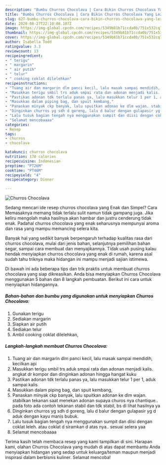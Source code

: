 ```yaml
---
description: "Bumbu Churros Chocolava | Cara Bikin Churros Chocolava Yang Lezat"
title: "Bumbu Churros Chocolava | Cara Bikin Churros Chocolava Yang Lezat"
slug: 627-bumbu-churros-chocolava-cara-bikin-churros-chocolava-yang-lezat
date: 2020-08-27T22:10:08.107Z
image: https://img-global.cpcdn.com/recipes/5349b81b71ccda0b/751x532cq70/churros-chocolava-foto-resep-utama.jpg
thumbnail: https://img-global.cpcdn.com/recipes/5349b81b71ccda0b/751x532cq70/churros-chocolava-foto-resep-utama.jpg
cover: https://img-global.cpcdn.com/recipes/5349b81b71ccda0b/751x532cq70/churros-chocolava-foto-resep-utama.jpg
author: Isabella Todd
ratingvalue: 3.3
reviewcount: 13
recipeingredient:
- " terigu"
- " margarin"
- " air putih"
- " telur"
- " cooking coklat dilelehkan"
recipeinstructions:
- "Tuang air dan margarin dlm panci kecil, lalu masak sampai mendidih, kecilkan api"
- "Masukkan terigu smbil trs aduk smpai rata dan adonan menjadi kalis. angkat dr kompor dan dinginkan adonan hingga hangat kuku"
- "Pastikan adonan tdk terlalu panas ya, lalu masukkan telur 1 per 1, aduk sampai kalis"
- "Masukkan dalam piping bag, dan spuit kembang,"
- "Panaskan minyak ckp banyak, lalu spuitkan adonan ke dlm wajan. stabilkan tekanan saat menekan adonan supaya churos nya chantique.. pada foto ada contoh tekanan stabil dan tdk stabil, bs di lihat hasilnya ya"
- "Dinginkan churros yg sdh d goreng, lalu d balur dengan gulapasir yg d aduk dengan kayu manis bubuk."
- "Lalu tusuk bagian tengah nya menggunakan sumpit dan diisi dengan coklat leleh. atau coklat d siramkan d atas nya.. sesuai selera yaa"
- "Selamat mencobaaaa"
categories:
- Resep
tags:
- churros
- chocolava

katakunci: churros chocolava 
nutrition: 170 calories
recipecuisine: Indonesian
preptime: "PT26M"
cooktime: "PT46M"
recipeyield: "4"
recipecategory: Dinner

---
```



![Churros Chocolava](https://img-global.cpcdn.com/recipes/5349b81b71ccda0b/751x532cq70/churros-chocolava-foto-resep-utama.jpg)

Sedang mencari ide resep churros chocolava yang Enak dan Simpel? Cara Memasaknya memang tidak terlalu sulit namun tidak gampang juga. Jika keliru mengolah maka hasilnya akan hambar dan justru cenderung tidak enak. Padahal churros chocolava yang enak seharusnya mempunyai aroma dan rasa yang mampu memancing selera kita.

Banyak hal yang sedikit banyak berpengaruh terhadap kualitas rasa dari churros chocolava, mulai dari jenis bahan, selanjutnya pemilihan bahan segar, sampai cara membuat dan menyajikannya. Tidak usah pusing kalau hendak menyiapkan churros chocolava yang enak di rumah, karena asal sudah tahu triknya maka hidangan ini mampu menjadi sajian istimewa.




Di bawah ini ada beberapa tips dan trik praktis untuk membuat churros chocolava yang siap dikreasikan. Anda bisa menyiapkan Churros Chocolava menggunakan 5 bahan dan 8 langkah pembuatan. Berikut ini cara untuk menyiapkan hidangannya.

<!--inarticleads1-->

##### Bahan-bahan dan bumbu yang digunakan untuk menyiapkan Churros Chocolava:

1. Gunakan  terigu
1. Sediakan  margarin
1. Siapkan  air putih
1. Sediakan  telur
1. Ambil  cooking coklat dilelehkan,




<!--inarticleads2-->

##### Langkah-langkah membuat Churros Chocolava:

1. Tuang air dan margarin dlm panci kecil, lalu masak sampai mendidih, kecilkan api
1. Masukkan terigu smbil trs aduk smpai rata dan adonan menjadi kalis. angkat dr kompor dan dinginkan adonan hingga hangat kuku
1. Pastikan adonan tdk terlalu panas ya, lalu masukkan telur 1 per 1, aduk sampai kalis
1. Masukkan dalam piping bag, dan spuit kembang,
1. Panaskan minyak ckp banyak, lalu spuitkan adonan ke dlm wajan. stabilkan tekanan saat menekan adonan supaya churos nya chantique.. pada foto ada contoh tekanan stabil dan tdk stabil, bs di lihat hasilnya ya
1. Dinginkan churros yg sdh d goreng, lalu d balur dengan gulapasir yg d aduk dengan kayu manis bubuk.
1. Lalu tusuk bagian tengah nya menggunakan sumpit dan diisi dengan coklat leleh. atau coklat d siramkan d atas nya.. sesuai selera yaa
1. Selamat mencobaaaa




Terima kasih telah membaca resep yang kami tampilkan di sini. Harapan kami, olahan Churros Chocolava yang mudah di atas dapat membantu Anda menyiapkan hidangan yang sedap untuk keluarga/teman maupun menjadi inspirasi dalam berbisnis kuliner. Selamat mencoba!
